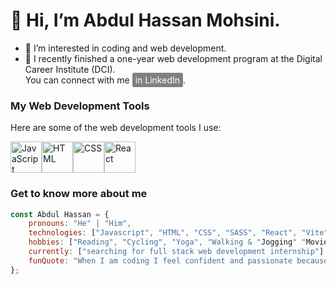 # 👋 Hi, I’m Abdul Hassan Mohsini. 
  
- 👀 I’m interested in coding and web development.
- 🌱 I recently finished a one-year web development program at the Digital Career Institute (DCI).<br>You can connect with me <a href="https://www.linkedin.com/in/abdul-hassan" style="background-color: gray; color: white; padding: 3px 5px; border-radius: 3px; text-decoration: none;">in LinkedIn</a>.

### My Web Development Tools

Here are some of the web development tools I use:

<img src="https://cdn.jsdelivr.net/npm/simple-icons@v9/icons/javascript.svg" alt="JavaScript" width="50" height="50"><img src="https://cdn.jsdelivr.net/npm/simple-icons@v9/icons/html5.svg" alt="HTML" width="50" height="50"><img src="https://cdn.jsdelivr.net/npm/simple-icons@v9/icons/css3.svg" alt="CSS" width="50" height="50"><img src="https://cdn.jsdelivr.net/npm/simple-icons@v9/icons/react.svg" alt="React" width="50" height="50">





###  Get to know more about me
```javaScript
const Abdul Hassan = {
    pronouns: "He" | "Him",
    technologies: ["Javascript", "HTML", "CSS", "SASS", "React", "Vite", "Express"],
    hobbies: ["Reading", "Cycling", "Yoga", "Walking & "Jogging" "Movies"],
    currently: ["searching for full stack web development internship"]
    funQuote: "When I am coding I feel confident and passionate because I know, today I am better than yesterday."
};


